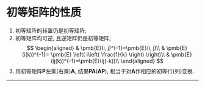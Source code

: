 # 初等矩阵的性质

1. 初等矩阵的转置仍是初等矩阵;
2. 初等矩阵均可逆, 且逆矩阵仍是初等矩阵;
   $$
   \begin{aligned}
   	& \pmb{E}(i, j)^{-1}=\pmb{E}(i, j)\\
   	& \pmb{E}(i(k))^{-1}= \pmb{E} \left( i\left( \frac{1}{k} \right) \right)\\
   	& \pmb{E}(ij(k))^{-1}=\pmb{E}(ij(-k))\\
   \end{aligned}
   $$
3. 用初等矩阵$\pmb{P}$左乘(右乘)$\pmb{A}$, 结果$\pmb{P}\pmb{A}(\pmb{A}\pmb{P})$, 相当于对$\pmb{A}$作相应的初等行(列)变换.

---
